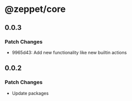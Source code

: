# @zeppet/core

## 0.0.3

### Patch Changes

- 9965d43: Add new functionality like new builtin actions

## 0.0.2

### Patch Changes

- Update packages
